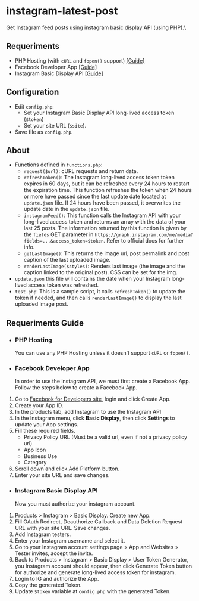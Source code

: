 # instagram-latest-post
Get Instagram feed posts using instagram basic display API (using PHP).\

## Requeriments
- PHP Hosting (with `cURL` and `fopen()` support) [[Guide]](#php-hosting)
- Facebook Developer App [[Guide]](#facebook-developer-app)
- Instagram Basic Display API [[Guide]](#instagram-basic-display-api)

## Configuration
- Edit `config.php`:
  - Set your Instagram Basic Display API long-lived access token (`$token`)
  - Set your site URL (`$site`).
- Save file as `config.php`.


## About
- Functions defined in `functions.php`: 
  - `request($url)`: cURL requests and return data.
  - `refreshToken()`:  The Instagram long-lived access token token expires in 60 days, but it can be refreshed every 24 hours to restart the expiration time. This function refreshes the token when 24 hours or more have passed since the last update date located at `update.json` file. If 24 hours have been passed, it overwrites the update date in the `update.json` file.
  - `instagramFeed()`: This function calls the Instagram API with your long-lived access token and returns an array with the data of your last 25 posts. The information returned by this function is given by the `fields` GET parameter in `https://graph.instagram.com/me/media?fields=...&access_token=$token`. Refer to official docs for further info.
  - `getLastImage()`: This returns the image url, post permalink and post caption of the last uploaded image.
  - `renderLastImage($styles)`: Renders last image (the image and the caption linked to the original post). CSS can be set for the img.
- `update.json` this file will contains the date when your Instagram long-lived access token was refreshed.
- `test.php`: This is a sample script, it calls `refreshToken()` to update the token if needed, and then calls `renderLastImage()` to display the last uploaded image post.

## Requeriments Guide

- ### PHP Hosting
  You can use any PHP Hosting unless it doesn't support `cURL` or `fopen()`.

- ### Facebook Developer App
  In order to use the instagram API, we must first create a Facebook App. Follow the steps below to create a Facebook App.
1. Go to [Facebook for Developers site](https://developers.facebook.com/), login and click Create App.
2. Create your App ID.
3. In the products tab, add Instagram to use the Instagram API
4. In the Instagram menu, click **Basic Display**, then click **Settings** to update your App settings.
5. Fill these required fields.
    - Privacy Policy URL (Must be a valid url, even if not a privacy policy url)
    - App Icon
    - Business Use
    - Category
6. Scroll down and click Add Platform button.
7. Enter your site URL and save changes.

- ### Instagram Basic Display API
  Now you must authorize your instagram account.
1. Products > Instagram > Basic Display. Create new App.
2. Fill OAuth Redirect, Deauthorize Callback and Data Deletion Request URL with your site URL. Save changes.
3. Add Instagram testers.
4. Enter your Instagram username and select it.
5. Go to your Instagram account settings page > App and Websites > Tester invites, accept the invite.
6. Back to Products > Instagram > Basic Display > User Token Generator, you Instagram account should appear, then click Generate Token button for authorize and generate long-lived access token for instagram.
7. Login to IG and authorize the App.
8. Copy the generated Token.
9. Update `$token` variable at `config.php` with the generated Token.